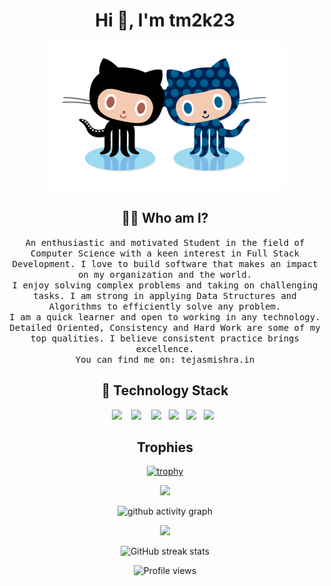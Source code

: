 <h1 align="center"> Hi 👋, I'm tm2k23</h1>
<p align="center">
    <a href="https://github.com/tm2k23"><img src="forkit.gif "/></a> 
</p>
<h2 align="center"> 👨‍💻 Who am I?</h2>
<p align="center">
  <samp>An enthusiastic and motivated Student in the field of Computer Science with a keen interest in Full Stack Development. I love to build software that makes an impact on my organization and the world.</samp><br><samp> I enjoy solving complex problems and taking on challenging tasks. I am strong in applying Data Structures and Algorithms to efficiently solve any problem.</samp><br><samp> I am a quick learner and open to working in any technology. Detailed Oriented, Consistency and Hard Work are some of my top qualities. I believe consistent practice brings excellence. </samp><br><samp>You can find me on: tejasmishra.in</samp>
<br>
</p>


<!-- <h2 align="center">Reach out to me on </h2>

<div align="center">

[<img align="center" src='https://cdn.jsdelivr.net/npm/simple-icons@3.0.1/icons/github.svg' alt='github' height='40'>](https://github.com/tm2k23) 
[<img align="center" src='https://cdn.jsdelivr.net/npm/simple-icons@3.0.1/icons/linkedin.svg' alt='linkedin' height='40'>](https://www.linkedin.com/in/) 
[<img align="center" src='https://cdn.jsdelivr.net/npm/simple-icons@3.0.1/icons/instagram.svg' alt='instagram' height='40'>](https://www.instagram.com/) 
</div> -->
<h2 align="center"> 🔭 Technology Stack</h2>

<p align="center">
  <img src="https://img.shields.io/badge/node.js%20-%2343853D.svg?&style=for-the-badge&logo=node.js&logoColor=white" />&nbsp;&nbsp;&nbsp;
    <img src="https://img.shields.io/badge/html5%20-%2343853D.svg?&style=for-the-badge&logo=html5&logoColor=white"     />&nbsp;&nbsp;&nbsp;
<img src="https://img.shields.io/badge/css3%20-%2343853D.svg?&style=for-the-badge&logo=css3&logoColor=white " />&nbsp;&nbsp;
<img src="https://img.shields.io/badge/javascript%20-%2343853D.svg?&style=for-the-badge&logo=javascript&logoColor=white " />&nbsp;&nbsp;
<img src="https://img.shields.io/badge/python%20-%2342853D.svg?&style=for-the-badge&logo=python&logoColor=white" />&nbsp;&nbsp; 
<img src="https://img.shields.io/badge/git%20-%231572B6.svg?&style=for-the-badge&logo=git&logoColor=white" />&nbsp;&nbsp;
 </p>
 
 <h2 align="center">Trophies</h2>
<div align="center">
    
[![trophy](https://github-profile-trophy.vercel.app/?username=tm2k23)](https://github.com/ryo-ma/github-profile-trophy)
</div>

    
<div align="center">
    <img src="https://github-readme-stats.vercel.app/api?username=tm2k23&count_private=true&show_icons=true&theme=tokyonight" />
</div>
    
 <div align="center">
     
     
![github activity graph](https://activity-graph.herokuapp.com/graph?username=tm2k23&theme=dracula&layout=compact&title_color=FF69B4&hide_border=true&area=true)
</div>
 
<div align="center">
<img src="https://github-readme-stats.vercel.app/api/top-langs/?username=tm2k23&layout=compact&theme=react&count_private=true" />
</div>

<div align="center">
    
![GitHub streak stats](https://github-readme-streak-stats.herokuapp.com/?user=tm2k23)  
</div>
    
<div align="center">
        
![Profile views](https://gpvc.arturio.dev/tm2k23)  
 </div>


